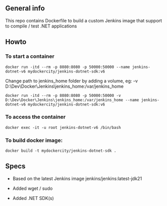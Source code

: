 ## General info
This repo contains Dockerfile to build a custom Jenkins image that support to compile / test .NET applications

## Howto
### To start a container

```
docker run -itd --rm -p 8080:8080 -p 50000:50000 --name jenkins-dotnet-v6 mydockercity/jenkins-dotnet-sdk:v6
```
Change path to jenkins_home folder by adding a volume, eg: -v D:\Dev\Docker\Jenkins\jenkins_home:/var/jenkins_home 
```
docker run -itd --rm -p 8080:8080 -p 50000:50000 -v D:\Dev\Docker\Jenkins\jenkins_home:/var/jenkins_home --name jenkins-dotnet-v6 mydockercity/jenkins-dotnet-sdk:v6
```

### To access the container
```
docker exec -it -u root jenkins-dotnet-v6 /bin/bash
```

### To build docker image:

```
docker build -t mydockercity/jenkins-dotnet-sdk .
```

## Specs
- Based on the latest Jenkins image jenkins/jenkins:latest-jdk21

- Added wget / sudo

- Added .NET SDK(s)
